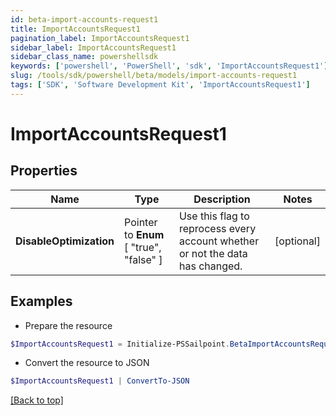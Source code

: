 ```yaml
---
id: beta-import-accounts-request1
title: ImportAccountsRequest1
pagination_label: ImportAccountsRequest1
sidebar_label: ImportAccountsRequest1
sidebar_class_name: powershellsdk
keywords: ['powershell', 'PowerShell', 'sdk', 'ImportAccountsRequest1'] 
slug: /tools/sdk/powershell/beta/models/import-accounts-request1
tags: ['SDK', 'Software Development Kit', 'ImportAccountsRequest1']
---
```



# ImportAccountsRequest1

## Properties

Name | Type | Description | Notes
------------ | ------------- | ------------- | -------------
**DisableOptimization** |  Pointer to  **Enum** [  "true",    "false" ] | Use this flag to reprocess every account whether or not the data has changed. | [optional] 

## Examples

- Prepare the resource
```powershell
$ImportAccountsRequest1 = Initialize-PSSailpoint.BetaImportAccountsRequest1  -DisableOptimization true
```

- Convert the resource to JSON
```powershell
$ImportAccountsRequest1 | ConvertTo-JSON
```


[[Back to top]](#) 


